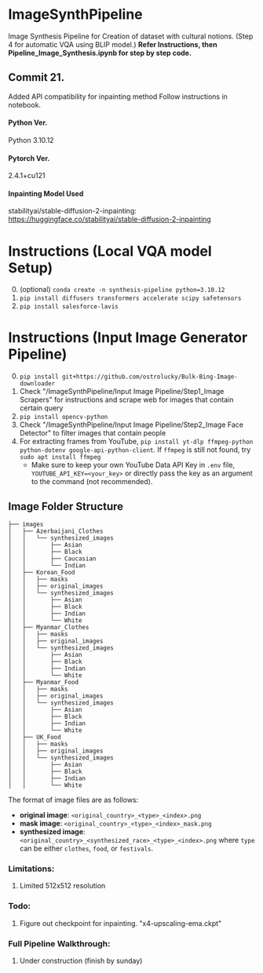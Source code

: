 # ImageSynthPipeline

Image Synthesis Pipeline for Creation of dataset with cultural notions. (Step 4 for automatic VQA using BLIP model.)
**Refer Instructions, then Pipeline_Image_Synthesis.ipynb for step by step code.**

## Commit 21.

Added API compatibility for inpainting method
Follow instructions in notebook.

#### Python Ver.

Python 3.10.12

#### Pytorch Ver.

2.4.1+cu121

#### Inpainting Model Used

stabilityai/stable-diffusion-2-inpainting: https://huggingface.co/stabilityai/stable-diffusion-2-inpainting

# Instructions (Local VQA model Setup)

0. (optional) `conda create -n synthesis-pipeline python=3.10.12`
1. `pip install diffusers transformers accelerate scipy safetensors`
2. `pip install salesforce-lavis`

# Instructions (Input Image Generator Pipeline)

0. `pip install git+https://github.com/ostrolucky/Bulk-Bing-Image-downloader`
1. Check "/ImageSynthPipeline/Input Image Pipeline/Step1_Image Scrapers" for instructions and scrape web for images that contain certain query
2. `pip install opencv-python`
3. Check "/ImageSynthPipeline/Input Image Pipeline/Step2_Image Face Detector" to filter images that contain people
4. For extracting frames from YouTube, `pip install yt-dlp ffmpeg-python python-dotenv google-api-python-client`. If `ffmpeg` is still not found, try `sudo apt install ffmpeg`
   - Make sure to keep your own YouTube Data API Key in `.env` file, `YOUTUBE_API_KEY=<your_key>` or directly pass the key as an argument to the command (not recommended).

## Image Folder Structure

```
├── images
│   ├── Azerbaijani_Clothes
│   │   └── synthesized_images
│   │       ├── Asian
│   │       ├── Black
│   │       ├── Caucasian
│   │       └── Indian
│   ├── Korean_Food
│   │   ├── masks
│   │   ├── original_images
│   │   └── synthesized_images
│   │       ├── Asian
│   │       ├── Black
│   │       ├── Indian
│   │       └── White
│   ├── Myanmar_Clothes
│   │   ├── masks
│   │   ├── original_images
│   │   └── synthesized_images
│   │       ├── Asian
│   │       ├── Black
│   │       ├── Indian
│   │       └── White
│   ├── Myanmar_Food
│   │   ├── masks
│   │   ├── original_images
│   │   └── synthesized_images
│   │       ├── Asian
│   │       ├── Black
│   │       ├── Indian
│   │       └── White
│   ├── UK_Food
│   │   ├── masks
│   │   ├── original_images
│   │   └── synthesized_images
│   │       ├── Asian
│   │       ├── Black
│   │       ├── Indian
│   │       └── White
```

The format of image files are as follows:

- **original image**: `<original_country>_<type>_<index>.png`
- **mask image**: `<original_country>_<type>_<index>_mask.png`
- **synthesized image**: `<original_country>_<synthesized_race>_<type>_<index>.png`
  where `type` can be either `clothes`, `food`, or `festivals`.

### Limitations:

1. Limited 512x512 resolution

### Todo:

1. Figure out checkpoint for inpainting. "x4-upscaling-ema.ckpt"



### Full Pipeline Walkthrough:

1. Under construction (finish by sunday)